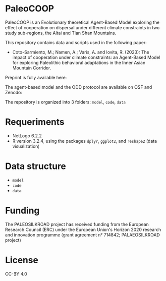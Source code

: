 # PaleoCOOP

PaleoCOOP is an Evolutionary theoretical Agent-Based Model exploring the effect of cooperation on dispersal under different climate constraints in two study sub-regions, the Altai and Tian Shan Mountains. 

This repository contains data and scripts used in the following paper:

* Coto-Sarmiento, M.; Namen, A.; Varis, A. and Iovita, R. (2023): The impact of cooperation under climate constraints: an Agent-Based Model for exploring Paleolithic behavioral adaptations in the Inner Asian Mountain Corridor. 

Preprint is fully available here:

The agent-based model and the ODD protocol are available on OSF and Zenodo: 

The repository is organized into 3 folders: `model`, `code`, `data`

# Requeriments

* NetLogo 6.2.2
* R version 3.2.4, using the packages `dplyr`, `ggplot2`, and `reshape2` (data visualization)

# Data structure

* `model`
* `code`
* `data`


# Funding
The PALEOSILKROAD project has received funding from the European Research Council (ERC) under the European Union's Horizon 2020 research and innovation programme (grant agreement n° 714842; PALAEOSILKROAD project)
# License
CC-BY 4.0
